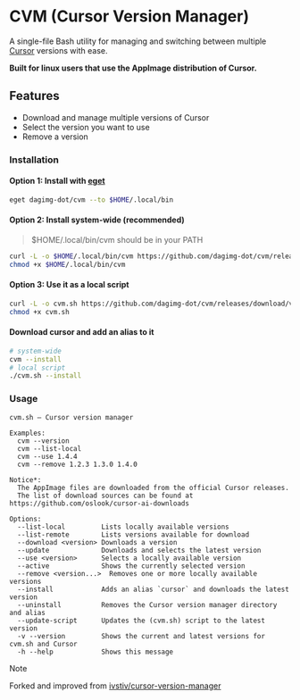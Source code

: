 # CVM (Cursor Version Manager)

A single-file Bash utility for managing and switching between multiple [Cursor](https://www.cursor.com/) versions with ease.

**Built for linux users that use the AppImage distribution of Cursor.**

## Features

- Download and manage multiple versions of Cursor
- Select the version you want to use
- Remove a version

### Installation

#### Option 1: Install with [eget](https://github.com/zyedidia/eget)

```bash
eget dagimg-dot/cvm --to $HOME/.local/bin
```

#### Option 2: Install system-wide (recommended)

> $HOME/.local/bin/cvm should be in your PATH

```bash
curl -L -o $HOME/.local/bin/cvm https://github.com/dagimg-dot/cvm/releases/download/v1.1.0/cvm.sh
chmod +x $HOME/.local/bin/cvm
```

#### Option 3: Use it as a local **script**

```bash
curl -L -o cvm.sh https://github.com/dagimg-dot/cvm/releases/download/v1.1.0/cvm.sh
chmod +x cvm.sh
```

#### Download cursor and add an alias to it
```bash
# system-wide
cvm --install
# local script
./cvm.sh --install
```

### Usage
```
cvm.sh — Cursor version manager

Examples:
  cvm --version
  cvm --list-local
  cvm --use 1.4.4
  cvm --remove 1.2.3 1.3.0 1.4.0

Notice*:
  The AppImage files are downloaded from the official Cursor releases.
  The list of download sources can be found at https://github.com/oslook/cursor-ai-downloads

Options:
  --list-local         Lists locally available versions
  --list-remote        Lists versions available for download
  --download <version> Downloads a version
  --update             Downloads and selects the latest version
  --use <version>      Selects a locally available version
  --active             Shows the currently selected version
  --remove <version...>  Removes one or more locally available versions
  --install            Adds an alias `cursor` and downloads the latest version
  --uninstall          Removes the Cursor version manager directory and alias
  --update-script      Updates the (cvm.sh) script to the latest version
  -v --version         Shows the current and latest versions for cvm.sh and Cursor
  -h --help            Shows this message
```

> [!NOTE]
> Forked and improved from [ivstiv/cursor-version-manager](https://github.com/ivstiv/cursor-version-manager)